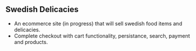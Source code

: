## Swedish Delicacies

- An ecommerce site (in progress) that will sell swedish food items and delicacies.
- Complete checkout with cart functionality, persistance, search, payment and products.  
